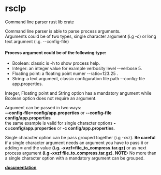 # rsclp
Command line parser rust lib crate


Command line parser is able to parse process arguments.</br>
Arguments could be of two types, single character argument (i.g -c)
or long text argument (i.g. --config-file)</br>
#### Process argument could be of the following type:
 - Boolean: classic is -h to show process help.
 - Integer: an integer value for example verbosity level --verbose 5. 
 - Floating point: a floating point numer --ratio=123.25 . 
 - String: a text argument, classic configuration file path --config-file app.properties.

<p>Integer, Floating point and String option has a mandatory angument
while Boolean option does not require an argument.</p>



Argument can be passed in two ways:<br>        **--config-file=config/app.properties** or **--config-file config/app.properties**<br>the same example is valid for single character options **-c=config/app.properties** or **-c config/app.properties**.


Single character option can be pass grouped together (i.g -xvz).
**Be careful** if a single character argument needs an argument you have to pass it or 
adding **=** and the value **(i.g. -xvzf=file_to_compress.tar.gz)** or as next process argument
**(i.g -xvzf file_to_compress.tar.gz)**.
**NOTE:** No more than a single character option with a mandatory argument can be grouped.

**[documentation](https://docs.rs/rsclp/0.1.0/rsclp/)**


